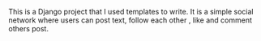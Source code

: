 This is a Django project that I used templates to write.
It is a simple social network where users can post text, follow each other , like and comment others post. 
